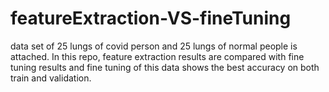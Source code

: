 # featureExtraction-VS-fineTuning
data set of 25 lungs of covid person and 25 lungs of normal people is attached.
In this repo, feature extraction results are compared with fine tuning results and fine tuning of this data shows the best accuracy on both train and validation.
